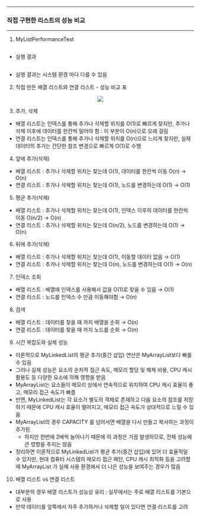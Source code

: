 -----
### 직접 구현한 리스트의 성능 비교
-----
1. MyListPerformanceTest
```java

```
  - 실행 결과
```

```
  - 실행 결과는 시스템 환경 마다 다를 수 있음

2. 직접 만든 배열 리스트와 연결 리스트 - 성능 비교 표
<div align="center">
<img src="https://github.com/user-attachments/assets/e847e500-a581-4d41-930c-e972242c44de">
</div>

3. 추가, 삭제
  - 배열 리스트는 인덱스를 통해 추가나 삭제할 위치를 O(1)로 빠르게 찾지만, 추가나 삭제 이후에 데이터를 한칸씩 밀어야 함 : 이 부분이 O(n)으로 오래 걸림
  - 연결 리스트는 인덱스를 통해 추가나 삭제할 위치를 O(n)으로 느리게 찾지만, 실제 데이터의 추가는 간단한 참조 변경으로 빠르게 O(1)로 수행

4. 앞에 추가(삭제)
  - 배열 리스트 : 추가나 삭제할 위치는 찾는데 O(1), 데이터를 한칸씩 이동 O(n) → O(n)
  - 연결 리스트 : 추가나 삭제할 위치는 찾는데 O(1), 노드를 변경하는데 O(1) → O(1)

5. 평균 추가(삭제)
  - 배열 리스트 : 추가나 삭제할 위치는 찾는데 O(1), 인덱스 이후의 데이터를 한칸씩 이동 O(n/2) → O(n)
  - 연결 리스트 : 추가나 삭제할 위치는 찾는데 O(n/2), 노드를 변경하는데 O(1) → O(n)

6. 뒤에 추가(삭제)
  - 배열 리스트 : 추가나 삭제할 위치는 찾는데 O(1), 이동할 데이터 없음 → O(1)
  - 연결 리스트 : 추가나 삭제할 위치는 찾는데 O(n), 노드를 변경하는데 O(1) → O(n)

7. 인덱스 조회
  - 배열 리스트 : 배열에 인덱스를 사용해서 값을 O(1)로 찾을 수 있음 → O(1)
  - 연결 리스트 : 노드를 인덱스 수 만큼 이동해야함 → O(n)
     
8. 검색
  - 배열 리스트 : 데이터를 찾을 때 까지 배열을 순회 → O(n)
  - 연결 리스트 : 데이터를 찾을 때 까지 노드를 순회 → O(n)

9. 시간 복잡도와 실제 성능
  - 이론적으로 MyLinkedList의 평균 추가(중간 삽입) 연산은 MyArrayList보다 빠를 수 있음
  - 그러나 실제 성능은 요소의 순차적 접근 속도, 메모리 할당 및 해제 비용, CPU 캐시 활용도 등 다양한 요소에 의해 영향을 받음
  - MyArrayList는 요소들이 메모리 상에서 연속적으로 위치하여 CPU 캐시 효율이 좋고, 메모리 접근 속도가 빠름
  - 반면, MyLinkedList는 각 요소가 별도의 객체로 존재하고 다음 요소의 참조를 저장하기 때문에 CPU 캐시 효율이 떨어지고, 메모리 접근 속도가 상대적으로 느릴 수 있음
  - MyArrayList의 경우 CAPACITY 를 넘어서면 배열을 다시 만들고 복사하는 과정이 추가된
    + 하지만 한번에 2배씩 늘어나기 때문에 이 과정은 가끔 발생하므로, 전체 성능에 큰 영향을 주지는 않음
  - 정리하면 이론적으로 MyLinkedList가 평균 추가(중간 삽입)에 있어 더 효율적일 수 있지만, 현대 컴퓨터 시스템의 메모리 접근 패턴, CPU 캐시 최적화 등을 고려할 때 MyArrayList 가 실제 사용 환경에서 더 나은 성능을 보여주는 경우가 많음

10. 배열 리스트 vs 연결 리스트
  - 대부분의 경우 배열 리스트가 성능상 유리 : 실무에서는 주로 배열 리스트를 기본으로 사용
  - 만약 데이터를 앞쪽에서 자주 추가하거나 삭제할 일이 있다면 연결 리스트를 고려
